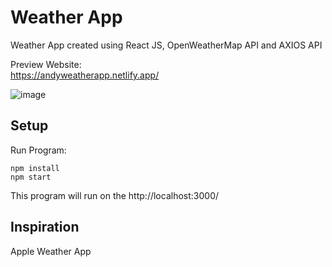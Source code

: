 # Weather App

Weather App created using React JS, OpenWeatherMap API and AXIOS API

Preview Website: <br/>
https://andyweatherapp.netlify.app/

![image](https://user-images.githubusercontent.com/128534708/231295348-96c3f0bd-ab39-4ba3-b84e-99cf0d2256b1.png)

## Setup
Run Program:
```
npm install
npm start
```

This program will run on the http://localhost:3000/

## Inspiration
Apple Weather App
